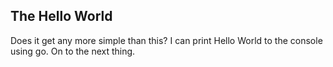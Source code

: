 ## The Hello World

Does it get any more simple than this? I can print Hello World to the console using go. On to the next thing.
